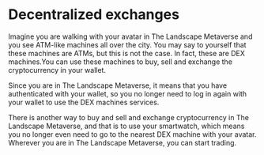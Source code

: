 # Decentralized exchanges

Imagine you are walking with your avatar in The Landscape Metaverse and you see ATM-like machines all over the city. You may say to yourself that these machines are ATMs, but this is not the case. In fact, these are DEX machines.You can use these machines to buy, sell and exchange the cryptocurrency in your wallet.

Since you are in The Landscape Metaverse, it means that you have authenticated with your wallet, so you no longer need to log in again with your wallet to use the DEX machines services.

There is another way to buy and sell and exchange cryptocurrency in The Landscape Metaverse, and that is to use your smartwatch, which means you no longer even need to go to the nearest DEX machine with your avatar. Wherever you are in The Landscape Metaverse, you can start trading.
